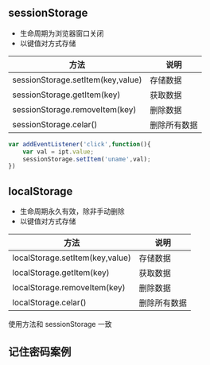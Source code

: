 ## sessionStorage

- 生命周期为浏览器窗口关闭
- 以键值对方式存储

| 方法                              | 说明         |
| --------------------------------- | ------------ |
| sessionStorage.setItem(key,value) | 存储数据     |
| sessionStorage.getItem(key)       | 获取数据     |
| sessionStorage.removeItem(key)    | 删除数据     |
| sessionStorage.celar()            | 删除所有数据 |

```js
var addEventListener('click',function(){
    var val = ipt.value;
    sessionStorage.setItem('uname',val);
})
```







## localStorage

- 生命周期永久有效，除非手动删除 
- 以键值对方式存储

| 方法                            | 说明         |
| ------------------------------- | ------------ |
| localStorage.setItem(key,value) | 存储数据     |
| localStorage.getItem(key)       | 获取数据     |
| localStorage.removeItem(key)    | 删除数据     |
| localStorage.celar()            | 删除所有数据 |

使用方法和 sessionStorage 一致



## 记住密码案例



















































